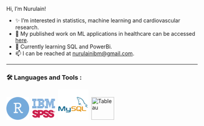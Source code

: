 Hi, I’m Nurulain!

- ✨ I’m interested in statistics, machine learning and cardiovascular research.
- 📄 My published work on ML applications in healthcare can be accessed [here](https://www.researchgate.net/profile/Nurulain-Ibrahim).
- 📓 Currently learning SQL and PowerBi.
- 📫 I can be reached at nurulainibm@gmail.com. 

---

### :hammer_and_wrench: Languages and Tools :
<div>
  <img src="https://github.com/devicons/devicon/blob/master/icons/rstudio/rstudio-original.svg" title="R" width="60" height="60"/>&nbsp;
  <img src="https://github.com/devicons/devicon/blob/master/icons/spss/spss-original.svg" title="SPSS" width="60" height="60"/>&nbsp;
  <img src="https://github.com/devicons/devicon/blob/master/icons/mysql/mysql-original-wordmark.svg" title="MySQL" width="80" height="80"/>&nbsp;
  <img src="https://surveymonkey-assets.s3.amazonaws.com/papiasset/apps/logos/2e989404-aed0-41ea-9198-ddc1c76d7a4a" title="Tableau" width="60" height="60"/>&nbsp;
</div>



<!---
nurulainibm/nurulainibm is a ✨ special ✨ repository because its `README.md` (this file) appears on your GitHub profile.
You can click the Preview link to take a look at your changes.
--->

